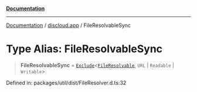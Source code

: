 [**Documentation**](../../README.md)

***

[Documentation](../../packages.md) / [discloud.app](../README.md) / FileResolvableSync

# Type Alias: FileResolvableSync

> **FileResolvableSync** = [`Exclude`](https://www.typescriptlang.org/docs/handbook/utility-types.html#excludeuniontype-excludedmembers)\<[`FileResolvable`](FileResolvable.md), `URL` \| `Readable` \| `Writable`\>

Defined in: packages/util/dist/FileResolver.d.ts:32
